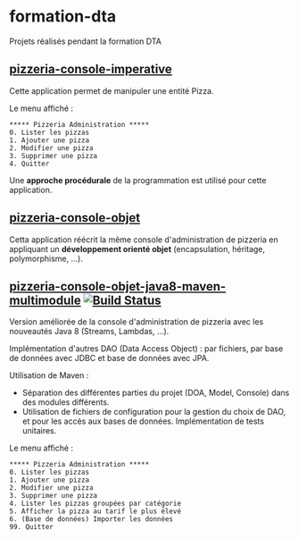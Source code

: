 # formation-dta
Projets réalisés pendant la formation DTA

## [pizzeria-console-imperative](pizzeria-console-imperative)
Cette application permet de manipuler une entité Pizza.

Le menu affiché :
```
***** Pizzeria Administration *****
0. Lister les pizzas
1. Ajouter une pizza
2. Modifier une pizza
3. Supprimer une pizza
4. Quitter
```

Une **approche procédurale** de la programmation est utilisé pour cette application.

## [pizzeria-console-objet](pizzeria-console-objet)
Cetta application réécrit la même console d'administration de pizzeria en appliquant un **développement orienté objet** (encapsulation, héritage, polymorphisme, ...).

## [pizzeria-console-objet-java8-maven-multimodule](pizzeria-console-objet-java8-maven-multimodule) [![Build Status](http://ns377570.ip-5-196-89.eu:8080/job/Etienne%20Bohain%20-%20Pizzeria%20-%20Build/badge/icon)](http://ns377570.ip-5-196-89.eu:8080/job/Etienne%20Bohain%20-%20Pizzeria%20-%20Build/)
Version améliorée de la console d'administration de pizzeria avec les nouveautés Java 8 (Streams, Lambdas, ...).

Implémentation d'autres DAO (Data Access Object) : par fichiers, par base de données avec JDBC et base de données avec JPA.

Utilisation de Maven :
- Séparation des différentes parties du projet (DOA, Model, Console) dans des modules différents.
- Utilisation de fichiers de configuration pour la gestion du choix de DAO, et pour les accès aux bases de données.
Implémentation de tests unitaires.

Le menu affiché :
```
***** Pizzeria Administration *****
0. Lister les pizzas
1. Ajouter une pizza
2. Modifier une pizza
3. Supprimer une pizza
4. Lister les pizzas groupées par catégorie
5. Afficher la pizza au tarif le plus élevé
6. (Base de données) Importer les données
99. Quitter
```
